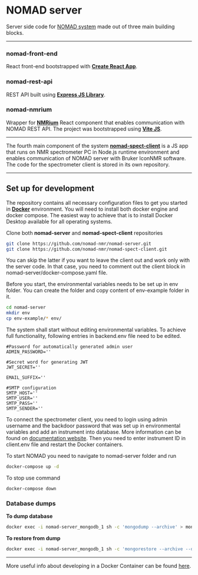 # NOMAD server

Server side code for [NOMAD system](https://www.nomad-nmr.uk/) made out of three main building blocks.

---

### nomad-front-end

React front-end bootstrapped with **[Create React App](https://github.com/facebook/create-react-app)**.

### nomad-rest-api

REST API built using **[Express JS Library](https://expressjs.com/)**.

### nomad-nmrium

Wrapper for **[NMRium](https://www.nmrium.org/)** React component that enables communication with NOMAD REST API.
The project was bootstrapped using **[Vite JS](https://vitejs.dev/)**.

---

The fourth main component of the system **[nomad-spect-client](https://github.com/nomad-nmr/nomad-spect-client)** is a JS app that runs on NMR spectrometer PC in Node.js runtime environment and enables communication of NOMAD server with Bruker IconNMR software. The code for the spectrometer client is stored in its own repository.

---

## Set up for development

The repository contains all necessary configuration files to get you started in **[Docker](https://www.docker.com/)** environment.
You will need to install both docker engine and docker compose. The easiest way to achieve that is to install Docker Desktop available for all operating systems.

Clone both **nomad-server** and **nomad-spect-client** repositories

```bash
git clone https://github.com/nomad-nmr/nomad-server.git
git clone https://github.com/nomad-nmr/nomad-spect-client.git
```

You can skip the latter if you want to leave the client out and work only with the server code. In that case, you need to comment out the client block in nomad-server/docker-compose.yaml file.

Before you start, the environmental variables needs to be set up in env folder. You can create the folder and copy content of env-example folder in it.

```bash
cd nomad-server
mkdir env
cp env-example/* env/
```

The system shall start without editing environmental variables. To achieve full functionality, following entries in backend.env file need to be edited.

```env
#Password for automatically generated admin user
ADMIN_PASSWORD=''

#Secret word for generating JWT
JWT_SECRET=''

EMAIL_SUFFIX=''

#SMTP configuration
SMTP_HOST=''
SMTP_USER=''
SMTP_PASS=''
SMTP_SENDER=''
```

To connect the spectrometer client, you need to login using admin username and the backdoor password that was set up in environmental variables and add an instrument into database. More information can be found on [documentation website](https://www.nomad-nmr.uk/docs/getting-started/NOMAD-config). Then you need to enter instrument ID in client.env file and restart the Docker containers.

To start NOMAD you need to navigate to nomad-server folder and run

```bash
docker-compose up -d
```

To stop use command

```console
docker-compose down
```

### Database dumps

**To dump database**

```bash
docker exec -i nomad-server_mongodb_1 sh -c 'mongodump --archive' > mongodb.dump
```

**To restore from dump**

```bash
docker exec -i nomad-server_mongodb_1 sh -c 'mongorestore --archive --drop' < mongodb.dump
```

---

More useful info about developing in a Docker Container can be found [here](https://code.visualstudio.com/docs/remote/containers).
